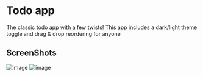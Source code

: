 # Todo app 

The classic todo app with a few twists! This app includes a dark/light theme toggle and drag & drop reordering for anyone 



## ScreenShots
![image](https://github.com/Bryan18201/todo-app-fronthend-mentor/assets/80865397/2e4a39bc-5ab0-4324-9ee9-029404052a8c)
![image](https://github.com/Bryan18201/todo-app-fronthend-mentor/assets/80865397/81ea612b-8973-43ab-851d-3ed2b5ebbd6b)
